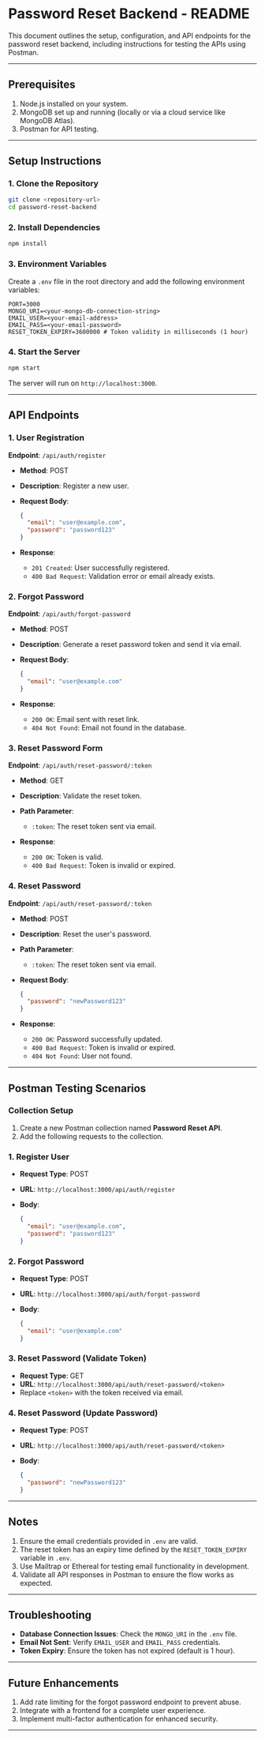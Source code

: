 # Password Reset Backend - README

This document outlines the setup, configuration, and API endpoints for the password reset backend, including instructions for testing the APIs using Postman.

---

## Prerequisites

1. Node.js installed on your system.
2. MongoDB set up and running (locally or via a cloud service like MongoDB Atlas).
3. Postman for API testing.

---

## Setup Instructions

### 1. Clone the Repository

```bash
git clone <repository-url>
cd password-reset-backend
```

### 2. Install Dependencies

```bash
npm install
```

### 3. Environment Variables

Create a `.env` file in the root directory and add the following environment variables:

```env
PORT=3000
MONGO_URI=<your-mongo-db-connection-string>
EMAIL_USER=<your-email-address>
EMAIL_PASS=<your-email-password>
RESET_TOKEN_EXPIRY=3600000 # Token validity in milliseconds (1 hour)
```

### 4. Start the Server

```bash
npm start
```

The server will run on `http://localhost:3000`.

---

## API Endpoints

### 1. **User Registration**

**Endpoint**: `/api/auth/register`

* **Method**: POST
* **Description**: Register a new user.
* **Request Body**:

  ```json
  {
    "email": "user@example.com",
    "password": "password123"
  }
  ```
* **Response**:

  * `201 Created`: User successfully registered.
  * `400 Bad Request`: Validation error or email already exists.

### 2. **Forgot Password**

**Endpoint**: `/api/auth/forgot-password`

* **Method**: POST
* **Description**: Generate a reset password token and send it via email.
* **Request Body**:

  ```json
  {
    "email": "user@example.com"
  }
  ```
* **Response**:

  * `200 OK`: Email sent with reset link.
  * `404 Not Found`: Email not found in the database.

### 3. **Reset Password Form**

**Endpoint**: `/api/auth/reset-password/:token`

* **Method**: GET
* **Description**: Validate the reset token.
* **Path Parameter**:

  * `:token`: The reset token sent via email.
* **Response**:

  * `200 OK`: Token is valid.
  * `400 Bad Request`: Token is invalid or expired.

### 4. **Reset Password**

**Endpoint**: `/api/auth/reset-password/:token`

* **Method**: POST
* **Description**: Reset the user's password.
* **Path Parameter**:

  * `:token`: The reset token sent via email.
* **Request Body**:

  ```json
  {
    "password": "newPassword123"
  }
  ```
* **Response**:

  * `200 OK`: Password successfully updated.
  * `400 Bad Request`: Token is invalid or expired.
  * `404 Not Found`: User not found.

---

## Postman Testing Scenarios

### Collection Setup

1. Create a new Postman collection named **Password Reset API**.
2. Add the following requests to the collection.

### 1. Register User

* **Request Type**: POST
* **URL**: `http://localhost:3000/api/auth/register`
* **Body**:

  ```json
  {
    "email": "user@example.com",
    "password": "password123"
  }
  ```

### 2. Forgot Password

* **Request Type**: POST
* **URL**: `http://localhost:3000/api/auth/forgot-password`
* **Body**:

  ```json
  {
    "email": "user@example.com"
  }
  ```

### 3. Reset Password (Validate Token)

* **Request Type**: GET
* **URL**: `http://localhost:3000/api/auth/reset-password/<token>`
* Replace `<token>` with the token received via email.

### 4. Reset Password (Update Password)

* **Request Type**: POST
* **URL**: `http://localhost:3000/api/auth/reset-password/<token>`
* **Body**:

  ```json
  {
    "password": "newPassword123"
  }
  ```

---

## Notes

1. Ensure the email credentials provided in `.env` are valid.
2. The reset token has an expiry time defined by the `RESET_TOKEN_EXPIRY` variable in `.env`.
3. Use Mailtrap or Ethereal for testing email functionality in development.
4. Validate all API responses in Postman to ensure the flow works as expected.

---

## Troubleshooting

* **Database Connection Issues**: Check the `MONGO_URI` in the `.env` file.
* **Email Not Sent**: Verify `EMAIL_USER` and `EMAIL_PASS` credentials.
* **Token Expiry**: Ensure the token has not expired (default is 1 hour).

---

## Future Enhancements

1. Add rate limiting for the forgot password endpoint to prevent abuse.
2. Integrate with a frontend for a complete user experience.
3. Implement multi-factor authentication for enhanced security.

---

